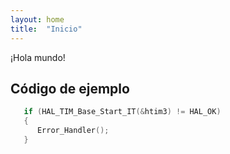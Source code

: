 ```yaml
---
layout: home
title:  "Inicio"
---
```


¡Hola mundo!

## Código de ejemplo

```c
   if (HAL_TIM_Base_Start_IT(&htim3) != HAL_OK)
   {
 	  Error_Handler();
   }
